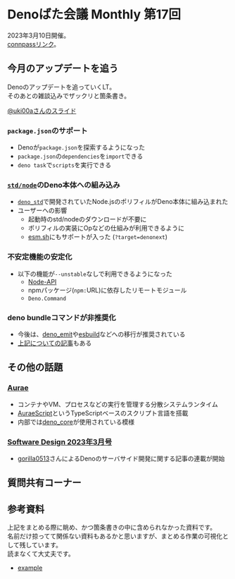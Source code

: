 # Denoばた会議 Monthly 第17回
2023年3月10日開催。  
[connpassリンク](https://deno-ja.connpass.com/event/277281/)。

## 今月のアップデートを追う
Denoのアップデートを追っていくLT。  
そのあとの雑談込みでザックリと箇条書き。

[@uki00aさんのスライド](https://uki00a.github.io/slides/denobata-2023-03-10)

### `package.json`のサポート
- Denoが`package.json`を探索するようになった
- `package.json`の`dependencies`を`import`できる
- `deno task`で`scripts`を実行できる

### [`std/node`](https://deno.land/std@0.177.0/node)のDeno本体への組み込み
- [`deno_std`](https://deno.land/std@0.178.0)で開発されていたNode.jsのポリフィルがDeno本体に組み込まれた
- ユーザーへの影響
  - 起動時のstd/nodeのダウンロードが不要に
  - ポリフィルの実装にOpなどの仕組みが利用できるように
  - [esm.sh](https://github.com/ije/esm.sh/releases/tag/v108)にもサポートが入った (`?target=denonext`)

### 不安定機能の安定化
- 以下の機能が`--unstable`なしで利用できるようになった
  - [Node-API](https://nodejs.org/docs/latest-v18.x/api/n-api.html)
  - npmパッケージ(`npm:`URL)に依存したリモートモジュール
  - `Deno.Command`

### deno bundleコマンドが非推奨化
- 今後は、[deno_emit](https://github.com/denoland/deno_emit)や[esbuild](https://github.com/lucacasonato/esbuild_deno_loader)などへの移行が推奨されている
- [上記についての記事](https://qiita.com/access3151fq/items/b0599c02eced0d6bd0c9)もある

## その他の話題
### [Aurae](https://github.com/aurae-runtime/aurae)
- コンテナやVM、プロセスなどの実行を管理する分散システムランタイム
- [AuraeScript](https://github.com/aurae-runtime/aurae/blob/v0.1.0-aa.1/docs/auraescript/index.md)というTypeScriptベースのスクリプト言語を搭載
- 内部では[deno_core](https://github.com/denoland/deno/tree/v1.30.3/core)が使用されている模様

### [Software Design 2023年3月号](https://gihyo.jp/magazine/SD/archive/2023/202303)
- [gorilla0513](https://twitter.com/gorilla0513)さんによるDenoのサーバサイド開発に関する記事の連載が開始

## 質問共有コーナー

## 参考資料
上記をまとめる際に眺め、かつ箇条書きの中に含められなかった資料です。  
名前だけ掠ってて関係ない資料もあるかと思いますが、まとめる作業の可視化として残しています。  
読まなくて大丈夫です。

- [example](https://example.com/)
